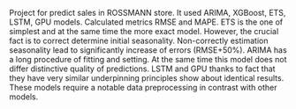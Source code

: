 Project for predict sales in ROSSMANN store. It used ARIMA, XGBoost, ETS, LSTM, GPU models. Calculated metrics RMSE and MAPE.
ETS is the one of simplest and at the same time the more exact model. However, the crucial fact is to correct determine initial seasonality. Non-correctly estimation seasonality lead to significantly increase of errors (RMSE+50%).
ARIMA has a long procedure of fitting and setting. At the same time this model does not differ distinctive quality of predictions. 
LSTM and GPU thanks to fact that they have very similar underpinning principles show about identical results. These models require a notable data preprocessing in contrast with other models. 
